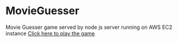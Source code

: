 # MovieGuesser
Movie Guesser game served by node js server running on AWS EC2 instance
<a href='http://54.174.100.146:3000/'> Click here to play the game </a>
